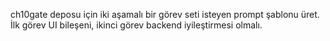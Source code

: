 ch10gate deposu için iki aşamalı bir görev seti isteyen prompt şablonu üret. İlk görev UI bileşeni, ikinci görev backend iyileştirmesi olmalı.
